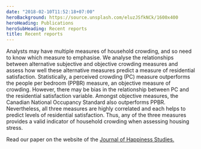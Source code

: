 ```yaml
---
date: "2018-02-10T11:52:18+07:00"
heroBackground: https://source.unsplash.com/eluzJSfkNCk/1600x400
heroHeading: Publications
heroSubHeading: Recent reports
title: Recent reports
---
```


 
Analysts may have multiple measures of household crowding, and so need to know which measure to emphasise. We analyse the relationships between alternative subjective and objective crowding measures and assess how well these alternative measures predict a measure of residential satisfaction. Statistically, a perceived crowding (PC) measure outperforms the people per bedroom (PPBR) measure, an objective measure of crowding. However, there may be bias in the relationship between PC and the residential satisfaction variable. Amongst objective measures, the Canadian National Occupancy Standard also outperforms PPBR. Nevertheless, all three measures are highly correlated and each helps to predict levels of residential satisfaction. Thus, any of the three measures provides a valid indicator of household crowding when assessing housing stress.</p>
Read our paper on the website of the [Journal of Happiness Studies.](https://link.springer.com/article/10.1007/s10902-020-00302-z)

